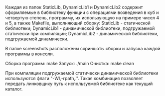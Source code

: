 Каждая из папок StaticLib, DynamicLib1 и DynamicLib2 содержит оформляемые в библиотеку функции с операциями возведения в куб и четвертую степень, программу, их использующую на примере чисел 4 и 5, а также Makefile, выполняющий сборку:
StaticLib - статической библиотеки;
DynamicLib1 - динамической библиотеки, подгружаемой статически при компиляции;
DynamicLib2 - динамической библиотеки, подгружаемой динамически.

В папке screenshots расположены скриншоты сборки и запуска каждой программы в консоли.

Сборка программ: make
Запуск: ./main
Очистка: make clean

При компиляции подгружаемой статически динамической библиотеки используются флаги "-Wl,-rpath,.". Такая комбинация позволяет передать линковщику путь к используемой библиотеке как текущий каталог.

